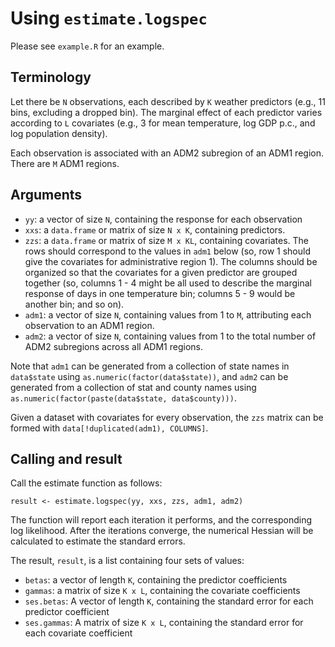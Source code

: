 # Using `estimate.logspec`

Please see `example.R` for an example.

## Terminology

Let there be `N` observations, each described by `K` weather
predictors (e.g., 11 bins, excluding a dropped bin).  The marginal
effect of each predictor varies according to `L` covariates (e.g., 3
for mean temperature, log GDP p.c., and log population density).

Each observation is associated with an ADM2 subregion of an ADM1
region.  There are `M` ADM1 regions.

## Arguments
 - `yy`: a vector of size `N`, containing the response for each observation
 - `xxs`: a `data.frame` or matrix of size `N x K`, containing predictors.
 - `zzs`: a `data.frame` or matrix of size `M x KL`, containing covariates.  The rows should correspond to the values in `adm1` below (so, row 1 should give the covariates for administrative region 1).  The columns should be organized so that the covariates for a given predictor are grouped together (so, columns 1 - 4 might be all used to describe the marginal response of days in one temperature bin; columns 5 - 9 would be another bin; and so on).
 - `adm1`: a vector of size `N`, containing values from 1 to `M`, attributing each observation to an ADM1 region.
 - `adm2`: a vector of size `N`, containing values from 1 to the total number of ADM2 subregions across all ADM1 regions.

Note that `adm1` can be generated from a collection of state names in
`data$state` using `as.numeric(factor(data$state))`, and `adm2` can be
generated from a collection of stat and county names using
`as.numeric(factor(paste(data$state, data$county)))`.

Given a dataset with covariates for every observation, the `zzs`
matrix can be formed with `data[!duplicated(adm1), COLUMNS]`.

## Calling and result

Call the estimate function as follows:
```
result <- estimate.logspec(yy, xxs, zzs, adm1, adm2)
```

The function will report each iteration it performs, and the
corresponding log likelihood.  After the iterations converge, the
numerical Hessian will be calculated to estimate the standard errors.

The result, `result`, is a list containing four sets of values:
 - `betas`: a vector of length `K`, containing the predictor coefficients
 - `gammas`: a matrix of size `K x L`, containing the covariate coefficients
 - `ses.betas`: A vector of length `K`, containing the standard error for each predictor coefficient
 - `ses.gammas`: A matrix of size `K x L`, containing the standard error for each covariate coefficient

